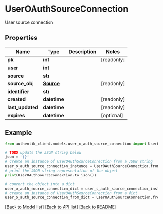 # UserOAuthSourceConnection

User source connection

## Properties

Name | Type | Description | Notes
------------ | ------------- | ------------- | -------------
**pk** | **int** |  | [readonly] 
**user** | **int** |  | 
**source** | **str** |  | 
**source_obj** | [**Source**](Source.md) |  | [readonly] 
**identifier** | **str** |  | 
**created** | **datetime** |  | [readonly] 
**last_updated** | **datetime** |  | [readonly] 
**expires** | **datetime** |  | [optional] 

## Example

```python
from authentik_client.models.user_o_auth_source_connection import UserOAuthSourceConnection

# TODO update the JSON string below
json = "{}"
# create an instance of UserOAuthSourceConnection from a JSON string
user_o_auth_source_connection_instance = UserOAuthSourceConnection.from_json(json)
# print the JSON string representation of the object
print(UserOAuthSourceConnection.to_json())

# convert the object into a dict
user_o_auth_source_connection_dict = user_o_auth_source_connection_instance.to_dict()
# create an instance of UserOAuthSourceConnection from a dict
user_o_auth_source_connection_from_dict = UserOAuthSourceConnection.from_dict(user_o_auth_source_connection_dict)
```
[[Back to Model list]](../README.md#documentation-for-models) [[Back to API list]](../README.md#documentation-for-api-endpoints) [[Back to README]](../README.md)


